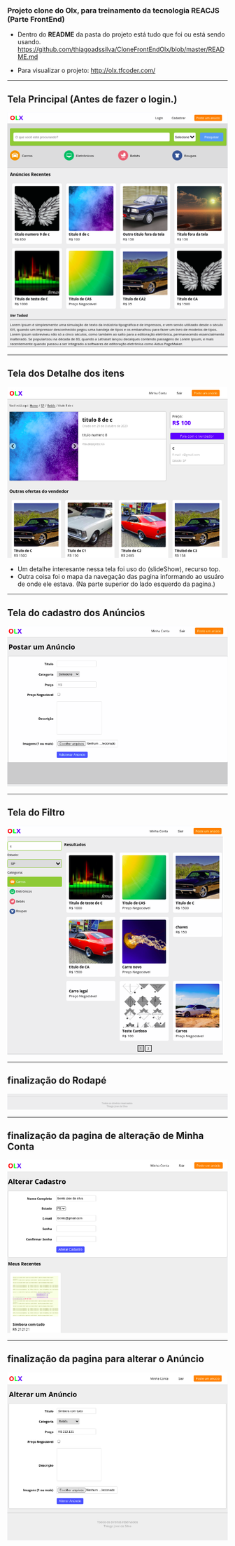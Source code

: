 ### Projeto clone do Olx, para treinamento da tecnologia <b>REACJS</b> (Parte FrontEnd)

- Dentro do <b>README</b> da pasta do projeto está tudo que foi ou está sendo usando.
https://github.com/thiagoadssilva/CloneFrontEndOlx/blob/master/README.md

- Para visualizar o projeto: http://olx.tfcoder.com/

<hr/>

## Tela <b>Principal</b> (Antes de fazer o login.)

![Tela Principal](images/paginaPrincipal.png)
<hr>

## Tela dos <b>Detalhe</b> dos itens 

![Tela Principal](images/detalheItem.png)

- Um detalhe interesante nessa tela foi uso do (slideShow), recurso top.
- Outra coisa foi o mapa da navegação das pagina informando ao usuáro de onde ele estava. (Na parte superior do lado esquerdo da pagina.)
<hr>

## Tela do cadastro dos <b>Anúncios</b>

![Tela Anúncios](images/cadastroAnuncio.png)

<hr>

## Tela do <b>Filtro</b>

![Tela Anúncios](images/paginaFiltro.png)

<hr>

## finalização do <b>Rodapé</b>

![Tela Anúncios](images/rodape.png)

<hr>

## finalização da pagina de alteração de <b>Minha Conta</b>

![Tela Anúncios](images/minhConta.png)

<hr>

## finalização da pagina para alterar o <b>Anúncio</b>

![Tela Anúncios](images/AlterarAnuncio.png)


